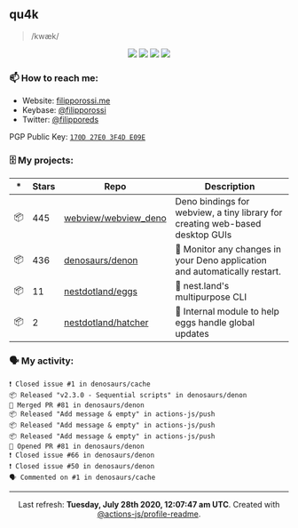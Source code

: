 ## qu4k

> /kwæk/

<p align="center">
  <img src="https://img.shields.io/badge/last%20major%20release-aug.%202000-important" />
  <img src="https://img.shields.io/badge/unminified%20size-6%20feet%206%20inches-informational" />
  <img src="https://img.shields.io/badge/vulnerabilities-high-critical" />
  <img src="https://img.shields.io/badge/code%20quality-A%20for%20effort-success" />
</p>

### 📫 How to reach me:

- Website: [filipporossi.me](https://filipporossi.me/)
- Keybase: [@filipporossi](https://keybase.io/filipporossi)
- Twitter: [@filipporeds](https://keybase.io/filipporeds)

PGP Public Key: [`170D 27E0 3F4D E09E`](https://keybase.io/filipporossi/pgp_keys.asc)

### 🗄 My projects:

|*|Stars|Repo|Description|
|---|---|---|---|
| 📦 | 445 | [webview/webview_deno](https://github.com/webview/webview_deno) | Deno bindings for webview, a tiny library for creating web-based desktop GUIs |
| 📦 | 436 | [denosaurs/denon](https://github.com/denosaurs/denon) | 👀 Monitor any changes in your Deno application and automatically restart. |
| 📦 | 11 | [nestdotland/eggs](https://github.com/nestdotland/eggs) | 🥚 nest.land's multipurpose CLI |
| 📦 | 2 | [nestdotland/hatcher](https://github.com/nestdotland/hatcher) | 🐣 Internal module to help eggs handle global updates |

### 🗣 My activity:

```
❗️ Closed issue #1 in denosaurs/cache
📦 Released "v2.3.0 - Sequential scripts" in denosaurs/denon
🎉 Merged PR #81 in denosaurs/denon
📦 Released "Add message & empty" in actions-js/push
📦 Released "Add message & empty" in actions-js/push
📦 Released "Add message & empty" in actions-js/push
💪 Opened PR #81 in denosaurs/denon
❗️ Closed issue #66 in denosaurs/denon
❗️ Closed issue #50 in denosaurs/denon
🗣 Commented on #1 in denosaurs/cache
```

------------
<p align="center">Last refresh: <b>Tuesday, July 28th 2020, 12:07:47 am UTC</b>. Created with <a href=https://github.com/marketplace/actions/profile-readme>@actions-js/profile-readme</a>.</p>
